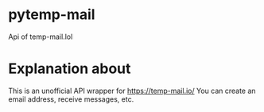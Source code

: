 # pytemp-mail
Api of temp-mail.lol

# Explanation about
This is an unofficial API wrapper for https://temp-mail.io/
You can create an email address, receive messages, etc.
